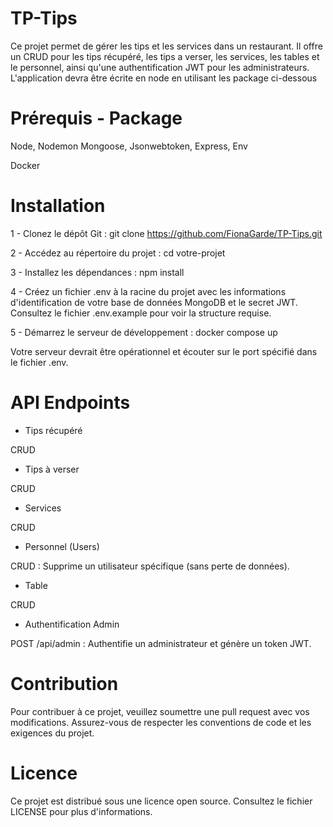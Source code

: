 # TP-Tips

Ce projet permet de gérer les tips et les services dans un restaurant. Il offre un CRUD pour les tips récupéré, les tips a verser, les services, les tables et le personnel, ainsi qu'une authentification JWT pour les administrateurs. L'application devra être écrite en node en utilisant les package ci-dessous

# Prérequis - Package
Node, Nodemon Mongoose, Jsonwebtoken, Express, Env

Docker

# Installation
1 - Clonez le dépôt Git :
git clone https://github.com/FionaGarde/TP-Tips.git

2 - Accédez au répertoire du projet :
cd votre-projet

3 - Installez les dépendances :
npm install

4 - Créez un fichier .env à la racine du projet avec les informations d'identification de votre base de données MongoDB et le secret JWT.
Consultez le fichier .env.example pour voir la structure requise.

5 - Démarrez le serveur de développement :
docker compose up

Votre serveur devrait être opérationnel et écouter sur le port spécifié dans le fichier .env.

# API Endpoints

- Tips récupéré

CRUD

- Tips à verser

CRUD

- Services

CRUD

- Personnel (Users)

CRUD : Supprime un utilisateur spécifique (sans perte de données).

- Table

CRUD

- Authentification Admin

POST /api/admin : Authentifie un administrateur et génère un token JWT.

# Contribution
Pour contribuer à ce projet, veuillez soumettre une pull request avec vos modifications. Assurez-vous de respecter les conventions de code et les exigences du projet.

# Licence
Ce projet est distribué sous une licence open source. Consultez le fichier LICENSE pour plus d'informations.
